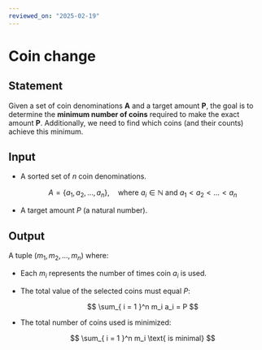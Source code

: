 ```yaml
---
reviewed_on: "2025-02-19"
---
```


# Coin change

## Statement

Given a set of coin denominations **A** and a target amount **P**, the goal is to determine the **minimum number of coins** required to make the exact amount **P**. Additionally, we need to find which coins (and their counts) achieve this minimum.

## Input

- A sorted set of $n$ coin denominations.

	$$ 
	A = \{a_1,a_2,\dots,a_n\}, \quad \text{where } a_i \in \mathbb{N} \text{ and } a_1 < a_2 < \dots < a_n
	$$

- A target amount $P$ (a natural number).

## Output

A tuple $(m_1,m_2,\dots,m_n)$ where:

- Each $m_i$ represents the number of times coin $a_i$ is used.

- The total value of the selected coins must equal $P$:

	$$ 
	\sum_{ i = 1 }^n m_i a_i = P
	$$

- The total number of coins used is minimized:

	$$
	\sum_{ i = 1 }^n m_i \text{ is minimal}
	$$
